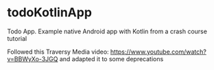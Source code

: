 # todoKotlinApp
Todo App. Example native Android app with Kotlin from a crash course tutorial

Followed this Traversy Media video: https://www.youtube.com/watch?v=BBWyXo-3JGQ
and adapted it to some deprecations
